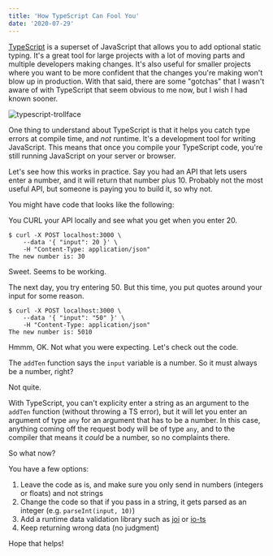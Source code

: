 ```yaml
---
title: 'How TypeScript Can Fool You'
date: '2020-07-29'
---
```


[TypeScript](https://www.typescriptlang.org/) is a superset of JavaScript that allows you to add optional static typing. It's a great tool for large projects with a lot of moving parts and multiple developers making changes. It's also useful for smaller projects where you want to be more confident that the changes you're making won't blow up in production. With that said, there are some "gotchas" that I wasn't aware of with TypeScript that seem obvious to me now, but I wish I had known sooner.

<div class="flex justify-center my-8">
  <img src="/images/3/typescript-trollface.png" alt="typescript-trollface" class="h-56 rounded" />
</div>

One thing to understand about TypeScript is that it helps you catch type errors at compile time, and _not_ runtime. It's a development tool for writing JavaScript. This means that once you compile your TypeScript code, you're still running JavaScript on your server or browser.


Let's see how this works in practice. Say you had an API that lets users enter a number, and it will return that number plus 10. Probably not the most useful API, but someone is paying you to build it, so why not.

You might have code that looks like the following:

<script src="https://github.com/marcelkooi/typescript-example/blob/095eb7e1821e56389380a8e6b4b76e092d00ddea/src/index.ts"></script>

You CURL your API locally and see what you get when you enter 20.

```
$ curl -X POST localhost:3000 \
    --data '{ "input": 20 }' \
    -H "Content-Type: application/json"
The new number is: 30
```

Sweet. Seems to be working.

The next day, you try entering 50. But this time, you put quotes around your input for some reason.

```
$ curl -X POST localhost:3000 \
    --data '{ "input": "50" }' \
    -H "Content-Type: application/json"
The new number is: 5010
```

Hmmm, OK. Not what you were expecting. Let's check out the code.

The `addTen` function says the `input` variable is a number. So it must always be a number, right?

Not quite.

With TypeScript, you can't explicity enter a string as an argument to the `addTen` function (without throwing a TS error), but it will let you enter an argument of type `any` for an argument that has to be a number. In this case, anything coming off the request body will be of type `any`, and to the compiler that means it _could_ be a number, so no complaints there.

So what now?

You have a few options:
1. Leave the code as is, and make sure you only send in numbers (integers or floats) and not strings
2. Change the code so that if you pass in a string, it gets parsed as an integer (e.g. `parseInt(input, 10)`)
3. Add a runtime data validation library such as [joi](https://github.com/sideway/joi) or [io-ts](https://github.com/gcanti/io-ts)
4. Keep returning wrong data (no judgment)

Hope that helps!
